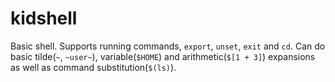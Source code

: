 # kidshell

Basic shell. Supports running commands, `export`, `unset`, `exit` and `cd`. Can
do basic tilde(`~`, `~user~`), variable(`$HOME`) and arithmetic(`$[1 + 3]`)
expansions as well as command substitution(`$(ls)`).
